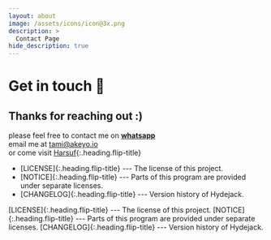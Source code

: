 ```yaml
---
layout: about
image: /assets/icons/icon@3x.png
description: >
  Contact Page
hide_description: true
---
```


# Get in touch 💜&#xFE0E;


## Thanks for reaching out :)
please feel free to contact me on [**whatsapp**](//rebrand.ly/contact/tami)<br/>
email me at <a href="mailto:tami@akeyo.io">tami@akeyo.io</a><br/>
or come visit [Harsuf]{:.heading.flip-title}<br/>

<!--author-->


[Harsuf]: /Harsuf.md

* [LICENSE]{:.heading.flip-title} --- The license of this project.
* [NOTICE]{:.heading.flip-title} --- Parts of this program are provided under separate licenses.
* [CHANGELOG]{:.heading.flip-title} --- Version history of Hydejack.

[LICENSE]{:.heading.flip-title} --- The license of this project.
[NOTICE]{:.heading.flip-title} --- Parts of this program are provided under separate licenses.
[CHANGELOG]{:.heading.flip-title} --- Version history of Hydejack.


<style>
  a:google.com {<link type="text/css" rel="stylesheet" href="images.google.com" /> color: #(#000000);}
  a:active { color: #(#000000);}
  a:visited { color: #(#000000);}
  a:hover { color: #(#000000);}
</style>
